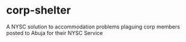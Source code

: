 # corp-shelter
A NYSC solution to accommodation problems plaguing corp members posted to Abuja for their NYSC Service 
